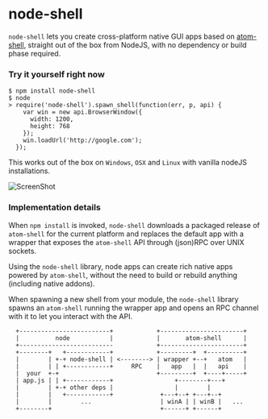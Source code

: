 node-shell
==========

`node-shell` lets you create cross-platform native GUI apps based on [atom-shell](https://github.com/atom/atom-shell),
straight out of the box from NodeJS, with no dependency or build phase required.

### Try it yourself right now

```
$ npm install node-shell
$ node
> require('node-shell').spawn_shell(function(err, p, api) { 
    var win = new api.BrowserWindow({
      width: 1200,
      height: 768
    });
    win.loadUrl('http://google.com');
  });
```
This works out of the box on `Windows`, `OSX` and `Linux` with vanilla nodeJS installations.

![ScreenShot](http://i.imgur.com/4pRqXwQ.png)

### Implementation details

When `npm install` is invoked, `node-shell` downloads a packaged release of `atom-shell`
for the current platform and replaces the default app with a wrapper that exposes the 
`atom-shell` API through (json)RPC over UNIX sockets.

Using the `node-shell` library, node apps can create rich native apps powered by `atom-shell`,
without the need to build or rebuild anything (including native addons).

When spawning a new shell from your module, the `node-shell` library spawns an `atom-shell`
running the wrapper app and opens an RPC channel with it to let you interact with the API.

```
  +-------------------------+            +-----------------------+
  |          node           |            |       atom-shell      |
  +--------------------------            +-----------------------+
  +--------+   +------------+            +---------+  +----------+
  |        | +-+ node-shell | <--------> | wrapper +--+   atom   |
  |        | | +------------+     RPC    |   app   |  |   api    |
  |  your  +-+                           +---------+  +----+-----+
  | app.js | | +------------+                 +--------+---+
  |        | +-+ other deps |                 |        |       
  |        |   +------------+             +---+--+ +---+--+ 
  |        |        ...                   | winA | | winB |   ...
  +--------+                              +------+ +------+
```
